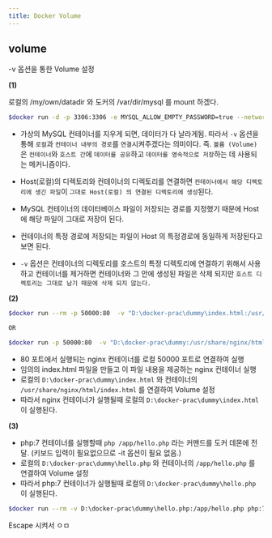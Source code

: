 ```yaml
---
title: Docker Volume
---
```


## volume
-v 옵션을 통한 Volume 설정

**(1)**

로컬의 /my/own/datadir 와 도커의 /var/dir/mysql 를 mount 하겠다.

```bash
$docker run -d -p 3306:3306 -e MYSQL_ALLOW_EMPTY_PASSWORD=true --network=app-network --name mysql -v /my/own/datadir:/var/dir/mysql mysql:5.7
```

* 가상의 MySQL 컨테이너를 지우게 되면, 데이터가 다 날라게됨. 따라서 `-v` 옵션을 통해 `로컬`과 `컨테이너 내부의 경로`를 `연결`시켜주겠다는 의미이다. 
즉. `볼륨 (Volume)` 은 `컨테이너`와 `호스트 간`에 `데이터를 공유`하고 `데이터를 영속적으로 저장`하는 데 사용되는 메커니즘이다.

* Host(로컬)의 디렉토리와 컨테이너의 디렉토리를 연결하면 `컨테이너에서 해당 디렉토리에 생긴 파일`이 `그대로 Host(로컬) 의 연결된 디렉토리에 생성`된다.

* MySQL 컨테이너의 데이터베이스 파일이 저장되는 경로를 지정했기 때문에 Host 에 해당 파일이 그대로 저장이 된다.
  
* 컨테이너의 특정 경로에 저장되는 파일이 Host 의 특정경로에 동일하게 저장된다고 보면 된다.

* `-v` 옵션은 컨테이너의 디렉토리를 호스트의 특정 디렉토리에 연결하기 위해서 사용하고 컨테이너를 제거하면 컨테이너와 그 안에 생성된 파일은 삭제 되지만 `호스트 디렉토리는 그대로 남기 때문에 삭제 되지 않는다.`


**(2)**

```bash
$docker run --rm -p 50000:80  -v "D:\docker-prac\dummy\index.html:/usr/share/nginx/html/index.html" nginx:latest

OR

$docker run -p 50000:80  -v "D:\docker-prac\dummy:/usr/share/nginx/html" nginx:latest
```

* 80 포트에서 실행되는 nginx 컨테이너를 로컬 50000 포트로 연결하여 실행
* 임의의 index.html 파일을 만들고 이 파일 내용을 제공하는 nginx 컨테이너 실행
* 로컬의 `D:\docker-prac\dummy\index.html` 와 컨테이너의 `/usr/share/nginx/html/index.html` 를 연결하여 Volume 설정
* 따라서 nginx 컨테이너가 실행될때 로컬의 `D:\docker-prac\dummy\index.html` 이 실행된다.

**(3)**

* php:7 컨테이너를 실행할때 `php /app/hello.php` 라는 커맨드를 도커 데몬에 전달. (키보드 입력이 필요없으므로 -it 옵션이 필요 없음.)  
* 로컬의 `D:\docker-prac\dummy\hello.php` 와 컨테이너의 `/app/hello.php` 를 연결하여 Volume 설정
* 따라서 php:7 컨테이너가 실행될때 로컬의 `D:\docker-prac\dummy\hello.php` 이 실행된다.

```bash
$docker run --rm -v D:\docker-prac\dummy\hello.php:/app/hello.php php:7 php /app/hello.php
```

Escape 시켜서 ㅇㅁ